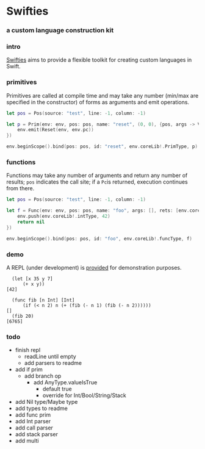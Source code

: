 # Swifties
### a custom language construction kit 

### intro
[Swifties](https://github.com/codr7/swifties) aims to provide a flexible toolkit for creating custom languages in Swift.

### primitives
Primitives are called at compile time and may take any number (min/max are specified in the constructor) of forms as arguments and emit operations. 

```swift
let pos = Pos(source: "test", line: -1, column: -1)

let p = Prim(env: env, pos: pos, name: "reset", (0, 0), {pos, args -> Void in
    env.emit(Reset(env, env.pc))
})

env.beginScope().bind(pos: pos, id: "reset", env.coreLib!.PrimType, p)
```

### functions
Functions may take any number of arguments and return any number of results; `pos` indicates the call site; if a `Pc`is returned, execution continues from there.

```swift
let pos = Pos(source: "test", line: -1, column: -1)

let f = Func(env: env, pos: pos, name: "foo", args: [], rets: [env.coreLib!.intType], {pos -> Pc? in
    env.push(env.coreLib!.intType, 42)
    return nil
})

env.beginScope().bind(pos: pos, id: "foo", env.coreLib!.funcType, f)
```

### demo
A REPL (under development) is [provided](https://github.com/codr7/swifties-repl) for demonstration purposes.

```
  (let [x 35 y 7]
      (+ x y))
[42]
```

```
  (func fib [n Int] [Int]
      (if (< n 2) n (+ (fib (- n 1) (fib (- n 2))))))
[]
  (fib 20)
[6765]
```

### todo
- finish repl
    - readLine until empty
    - add parsers to readme
- add if prim
    - add branch op
        - add AnyType.valueIsTrue
            - default true
            - override for Int/Bool/String/Stack
- add Nil type/Maybe type
- add types to readme
- add func prim
- add Int parser
- add call parser
- add stack parser
- add multi
